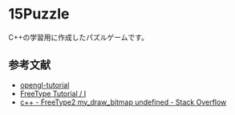 # 15Puzzle

C++の学習用に作成したパズルゲームです。

## 参考文献

- [opengl-tutorial](https://www.opengl-tutorial.org/jp/)
- [FreeType Tutorial / I](https://freetype.org/freetype2/docs/tutorial/step1.html)
- [c++ - FreeType2 my_draw_bitmap undefined - Stack Overflow](https://stackoverflow.com/questions/32827095/freetype2-my-draw-bitmap-undefined)
